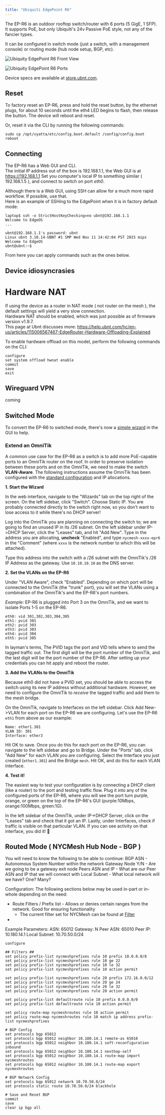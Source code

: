 ```yaml
---
title: "Ubiquiti EdgePoint R6"
---
```


The EP-R6 is an outdoor rooftop switch/router with 6 ports (5 GigE, 1 SFP). It supports PoE, but only Ubiquiti's 24v Passive PoE style, not any of the fancier types.

It can be configured in switch mode (just a switch, with a management console) or routing mode (hub node setup, BGP, etc).

![Ubiquity EdgePoint R6 Front View](/img/hardware/ubiquity_edgepointr6_front.png)

![Ubiquity EdgePoint R6 Ports](/img/hardware/ubiquity_edgepointr6_ports.png)

Device specs are available at [store.ubnt.com](https://store.ubnt.com/products/edgepoint-r6).


## Reset ##
To factory reset an EP-R6, press and hold the reset button, by the ethernet plugs, for about 10 seconds until the eth4 LED begins to flash, then release the button. The device will reboot and reset.

Or, reset it via the CLI by running the following commands:
```
sudo cp /opt/vyatta/etc/config.boot.default /config/config.boot
reboot 
```

## Connecting ##
The EP-R6 has a Web GUI and CLI.  
The initial IP address out of the box is 192.168.1.1, the Web GUI is at https://192.168.1.1
Set you computer's local IP to something similar ( 192.168.1.5 ), and connect to switch on port _eth0_.

Although there is a Web GUI, using SSH can allow for a much more rapid workflow. If possible, use that.  
Here is an example of SSHing to the EdgePoint when it is in factory default mode:
```
laptop$ ssh -o StrictHostKeyChecking=no ubnt@192.168.1.1
Welcome to EdgeOS
...

ubnt@192.168.1.1's password: ubnt
Linux ubnt 3.10.14-UBNT #1 SMP Wed Nov 11 14:42:04 PST 2015 mips
Welcome to EdgeOS
ubnt@ubnt:~$
```
From here you can apply commands such as the ones below.

## Device idiosyncrasies

# Hardware NAT
If using the device as a router in NAT mode ( not router on the mesh ), the default settings will yield a very slow connection.  
Hardware NAT should be enabled, which was just possible as of firmware version v1.9.7.  
This page at Ubnt discusses more: https://help.ubnt.com/hc/en-us/articles/115006567467-EdgeRouter-Hardware-Offloading-Explained

To enable hardware offload on this model, perform the following commands on the CLI:
```
configure
set system offload hwnat enable
commit
save
exit
```

## Wireguard VPN
coming


## Switched Mode ##
To convert the EP-R6 to switched mode, there's now a [simple wizard](https://help.ui.com/hc/en-us/articles/217990978-EdgeRouter-Configure-an-EdgeRouter-as-a-Layer-2-Switch#1) in the GUI to help.

### Extend an OmniTik ###
A common use case for the EP-R6 as a switch is to add more PoE-capable ports to an OmniTik router on the roof. In order to preserve isolation between these ports and on the OmniTik, we need to make the switch __VLAN-Aware__. The following instructions assume the OmniTik has been configured with the [standard configuration](https://configgen.nycmesh.net/?device=Omnitik5AC&template=rooftop-ospf.rsc.tmpl) and IP allocations.

**1. Start the Wizard**

In the web interface, navigate to the "Wizards" tab on the top right of the screen. On the left sidebar, click "Switch".
Choose Static IP. You are probably connected directly to the switch right now, so you don't want to lose access to it while there's no DHCP server!

Log into the OmniTik you are planning on connecting the switch to; we are going to find an unused IP in its /26 subnet. On the left sidebar under IP->DHCP Server, click the "Leases" tab, and hit "Add New". Type in the address you are allocating, __uncheck__ "Enabled", and type `nycmesh-xxxx-epr6` in the "Comment" (where `xxxx` is the network number to which this will be attached).

Type this address into the switch with a /26 subnet with the OmniTik's /26 IP Address as the gateway. Use `10.10.10.10` as the DNS server.

**2. Set the VLANs on the EP-R6**

Under "VLAN Aware", check "Enabled". Depending on which port will be connected to the OmniTik (the "trunk" port), you will set the VLANs using a combination of the OmniTik's and the EP-R6's port numbers.

_Example:_ EP-R6 is plugged into Port 3 on the OmniTik, and we want to isolate Ports 1-5 on the EP-R6.

```
eth0: vid 301,302,303,304,305
eth1: pvid 301
eth2: pvid 303
eth3: pvid 303
eth4: pvid 304
eth5: pvid 305
```

In layman's terms, The PVID tags the port and VID tells where to send the tagged traffic out. The first digit will be the port number of the OmniTik, and the last digit will be the port number of the EP-R6. After setting up your credentials you can hit apply and reboot the router.

**3. Add the VLANs to the OmniTik**

Because eth0 did not have a PVID set, you should be able to access the switch using its new IP address without additional hardware. However, we need to configure the OmniTik to _receive_ the tagged traffic and add them to the mesh bridge.

On the OmniTik, navigate to Interfaces on the left sidebar. Click Add New->VLAN for each port on the EP-R6 we are configuring. Let's use the EP-R6 `eth1` from above as our example:

```
Name: ether1.301
VLAN ID: 301
Interface: ether3
```

Hit OK to save. Once you do this for each port on the EP-R6, you can navigate to the left sidebar and go to Bridge. Under the "Ports" tab, click "Add New" for each VLAN you are configuring. Select the Interface you just created (`ether1.301`) and the Bridge `mesh`. Hit OK, and do this for each VLAN interface.

__4. Test it!__

The easiest way to test your configuration is by connecting a DHCP client (like a router) to the port and testing traffic flow. Plug it into any of the configured ports of the EP-R6, where you will see the port turn purple, orange, or green on the top of the EP-R6's GUI (purple:10Mbps, orange:100Mbps, green:1G).

In the left sidebar of the OmniTik, under IP->DHCP Server, click on the "Leases" tab and check that it got an IP. Lastly, under Interfaces, check if traffic is visible on that particular VLAN. If you can see activity on that interface, you did it! 🎉

## Routed Mode ( NYCMesh Hub Node - BGP ) ##
You will need to know the following to be able to continue:
BGP ASN - Autonomous System Number within the network
Gateway Node Y/N - Are we going to be a gateway exit node
Peers ASN and IP - What are our Peer ASN and IP that we will connect with
Local Subnet - What local network will we have? One? Many?

Configuration:
The following sections below may be used in-part or in-whole depending on the need:
* Route Filters / Prefix list - Allows or denies certain ranges from the network. Good for ensuring functionality
  - The current filter set for NYCMesh can be found at [Filter](/network/filter)
* 

Example Parameters:
ASN: 65012
Gateway: N
Peer ASN: 65010
Peer IP: 10.180.14.1
Local Subnet: 10.70.50.0/24
```
configure

## Filters ##
set policy prefix-list nycmeshprefixes rule 10 prefix 10.0.0.0/8
set policy prefix-list nycmeshprefixes rule 10 ge 22
set policy prefix-list nycmeshprefixes rule 10 le 32
set policy prefix-list nycmeshprefixes rule 10 action permit

set policy prefix-list nycmeshprefixes rule 20 prefix 172.16.0.0/12
set policy prefix-list nycmeshprefixes rule 20 ge 24
set policy prefix-list nycmeshprefixes rule 20 le 32
set policy prefix-list nycmeshprefixes rule 20 action permit

set policy prefix-list defaultroute rule 10 prefix 0.0.0.0/0
set policy prefix-list defaultroute rule 10 action permit

set policy route-map nycmeshroutes rule 10 action permit
set policy route-map nycmeshroutes rule 10 match ip address prefix-list nycmeshprefixes

# BGP Config
set protocols bgp 65012
set protocols bgp 65012 neighbor 10.180.14.1 remote-as 65010
set protocols bgp 65012 neighbor 10.180.14.1 soft-reconfiguration inbound
set protocols bgp 65012 neighbor 10.180.14.1 nexthop-self
set protocols bgp 65012 neighbor 10.180.14.1 route-map import nycmeshroutes
set protocols bgp 65012 neighbor 10.180.14.1 route-map export nycmeshroutes

# BGP Network Config
set protocols bgp 65012 network 10.70.50.0/24
set protocols static route 10.70.50.0/24 blackhole

# Save and Reset BGP
commit
save
clear ip bgp all
```








